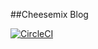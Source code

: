 
##Cheesemix Blog

[![CircleCI](https://circleci.com/gh/TheCheesemix/cheesemix-blog.svg?style=svg)](https://circleci.com/gh/TheCheesemix/cheesemix-blog)